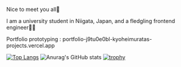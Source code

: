 Nice to meet you all🙌

I am a university student in Niigata, Japan, and a fledgling frontend engineer🙍‍♂️

Portfolio prototyping : 
portfolio-j9tu0e0bl-kyoheimuratas-projects.vercel.app

[![Top Langs](https://github-readme-stats.vercel.app/api/top-langs/?username=kyohei-murata&layout=compact
)](https://github.com/anuraghazra/github-readme-stats)
![Anurag's GitHub stats](https://github-readme-stats.vercel.app/api?username=kyohei-murata)
[![trophy](https://github-profile-trophy.vercel.app/?username=kyohei-murata)](https://github.com/ryo-ma/github-profile-trophy)

